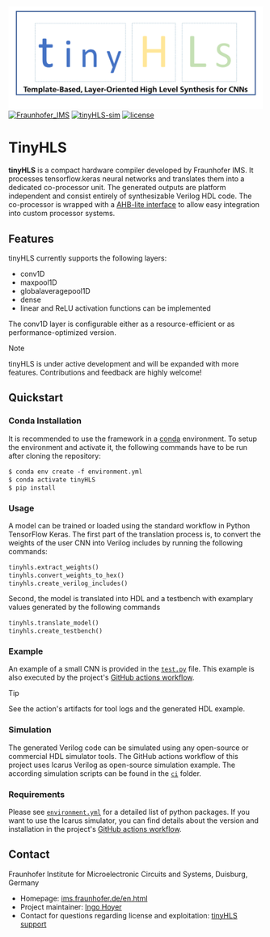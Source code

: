 ![tinyHLS](tinyHLS_Logo.png)
[![Fraunhofer_IMS](https://img.shields.io/badge/Fraunhofer-IMS-179c7d.svg?longCache=true&style=flat-square&logo=fraunhofergesellschaft&logoColor=179c7d)](https://www.ims.fraunhofer.de/en.html)
[![tinyHLS-sim](https://img.shields.io/github/actions/workflow/status/Fraunhofer-IMS/tinyHLS/main.yml?branch=main&longCache=true&style=flat-square&label=tinyHLS-check&logo=Github%20Actions&logoColor=fff)](https://github.com/Fraunhofer-IMS/tinyHLS/actions/workflows/main.yml)
[![license](https://img.shields.io/github/license/Fraunhofer-IMS/tinyHLS?longCache=true&style=flat-square)](LICENSE)


# TinyHLS

**tinyHLS** is a compact hardware compiler developed by Fraunhofer IMS. It processes tensorflow.keras
neural networks and translates them into a dedicated co-processor unit. The generated outputs are platform
independent and consist entirely of synthesizable Verilog HDL code. The co-processor is wrapped with a
[AHB-lite interface](output/tinyHLS_AHB_interface.v) to allow easy integration into custom processor systems.


## Features

tinyHLS currently supports the following layers:

 - conv1D
 - maxpool1D
 - globalaveragepool1D
 - dense
 - linear and ReLU activation functions can be implemented

The conv1D layer is configurable either as a resource-efficient or as performance-optimized version.

> [!NOTE]
> tinyHLS is under active development and will be expanded with more features.
> Contributions and feedback are highly welcome!

## Quickstart 

### Conda Installation

It is recommended to use the framework in a [conda](https://docs.conda.io/en/latest/) environment.
To setup the environment and activate it, the following commands have to be run after cloning the repository:

```
$ conda env create -f environment.yml
$ conda activate tinyHLS
$ pip install
```


### Usage

A model can be trained or loaded using the standard workflow in Python TensorFlow Keras.
The first part of the translation process is, to convert the weights of the user CNN into Verilog
includes by running the following commands:

```
tinyhls.extract_weights()
tinyhls.convert_weights_to_hex()
tinyhls.create_verilog_includes()
```

Second, the model is translated into HDL and a testbench with examplary values generated by the following commands 

```
tinyhls.translate_model()
tinyhls.create_testbench()
```

### Example

An example of a small CNN is provided in the [`test.py`](test.py) file.
This example is also executed by the project's [GitHub actions workflow](https://github.com/Fraunhofer-IMS/tinyHLS/actions).

> [!TIP]
> See the action's artifacts for tool logs and the generated HDL example.

### Simulation

The generated Verilog code can be simulated using any open-source or commercial HDL simulator tools.
The GitHub actions workflow of this project uses Icarus Verilog as open-source simulation example.
The according simulation scripts can be found in the [`ci`](.ci) folder.


### Requirements

Please see [`environment.yml`](environment.yml) for a detailed list of python packages. If you want to use the Icarus simulator, you can find details about the version and installation in the project's [GitHub actions workflow](https://github.com/Fraunhofer-IMS/tinyHLS/actions).


## Contact

Fraunhofer Institute for Microelectronic Circuits and Systems, Duisburg, Germany

- Homepage: [ims.fraunhofer.de/en.html](https://www.ims.fraunhofer.de/en.html)
- Project maintainer: [Ingo Hoyer](mailto:ingo.hoyer@ims.fraunhofer.de)
- Contact for questions regarding license and exploitation: [tinyHLS support](mailto:tinyHLS@ims.fraunhofer.de) 

